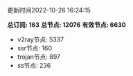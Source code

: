 更新时间2022-10-26 16:24:15

**总订阅: 163**
**总节点: 12076**
**有效节点: 6630**
- v2ray节点: 5337
- ssr节点: 160
- trojan节点: 897
- ss节点: 236
